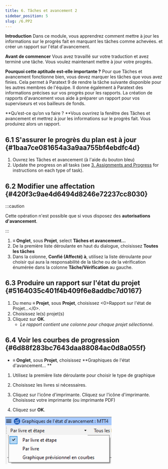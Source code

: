 ```yaml
---
title: 6. Tâches et avancement 2
sidebar_position: 5
slug: /6.PP2
---
```




**Introduction** Dans ce module, vous apprendrez comment mettre à jour les informations sur le progrès fait en marquant les tâches comme achevées. et créer un rapport sur l'état d'avancement.


**Avant de commencer**  Vous avez travaillé sur votre traduction et avez terminé une tâche. Vous voulez maintenant mettre à jour votre progrès.


**Pourquoi cette aptitude est-elle importante ?** Pour que Tâches et avancement fonctionne bien, vous devez marquer les tâches que vous avez finies. Cela permet à Paratext 9 de rendre la tâche suivante disponible pour les autres membres de l'équipe. Il donne également à Paratext des informations précises sur vos progrès pour les rapports. La création de rapports d'avancement vous aide à préparer un rapport pour vos superviseurs et vos bailleurs de fonds.


**Qu’est-ce qu’on va faire ? **Vous ouvrirez la fenêtre des Tâches et avancement et mettrez à jour les informations sur le progrès fait. Vous produirez alors un rapport.


## 6.1 S'assurer le progrès du plan est à jour {#1baa7ce081654a3a9aa755bf4ebdfc4d}

1. Ouvrez les Tâches et avancement (à l'aide du bouton bleu)
1. Update the progress on all tasks (see [3. Assignments and Progress](/3.PP1) for instructions on each type of task).

## 6.2 Modifier une affectation {#420f3c9ae4d6494d8246e72237cc8030}


:::caution

Cette opération n'est possible que si vous disposez des **autorisations d'avancement**.

:::



1. **≡ Onglet**, sous **Projet**, select **Tâches et avancement…**
1. De la première liste déroulante en haut du dialogue, choisissez **Toutes les tâches**
1. Dans la colonne, **Confié (Affecté) à**, utilisez la liste déroulante pour choisir qui aura la responsabilité de la tâche ou de la vérification énumérée dans la colonne **Tâche/Vérification** au gauche.

## 6.3 Produire un rapport sur l'état du projet {#5164035c401f4b409f6e8addbc7d0167}

1. Du menu **≡ Projet**, sous **Projet**, choisissez <0>Rapport sur l'état de Projet…</0>.
1. Choisissez le(s) projet(s)
1. Cliquez sur **OK**.
    - _Le rapport contient une colonne pour chaque projet sélectionné._

## **6.4 Voir les courbes de progression** {#6d88f283bc7643daa88084ac0d8a055f}

- **≡ Onglet**, sous **Projet**, choisissez **Graphiques de l'état d'avancement… **

<div class='notion-row'>
<div class='notion-column' style={{width: 'calc((100% - (min(32px, 4vw) * 1)) * 0.5)'}}>

1. Utilisez la première liste déroulante pour choisir le type de graphique

1. Choisissez les livres si nécessaires.

1. Cliquez sur l'icône d'imprimante. Cliquez sur l'icône d'imprimante. Choisissez votre imprimante (ou imprimante PDF)

1. Cliquez sur **OK**.

</div><div className='notion-spacer'></div>

<div class='notion-column' style={{width: 'calc((100% - (min(32px, 4vw) * 1)) * 0.5)'}}>

![](./1163930921.png)

</div><div className='notion-spacer'></div>
</div>

